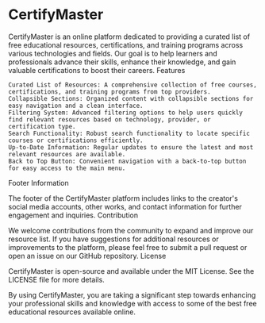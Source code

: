 # CertifyMaster


CertifyMaster is an online platform dedicated to providing a curated list of free educational resources, certifications, and training programs across various technologies and fields. Our goal is to help learners and professionals advance their skills, enhance their knowledge, and gain valuable certifications to boost their careers.
Features

    Curated List of Resources: A comprehensive collection of free courses, certifications, and training programs from top providers.
    Collapsible Sections: Organized content with collapsible sections for easy navigation and a clean interface.
    Filtering System: Advanced filtering options to help users quickly find relevant resources based on technology, provider, or certification type.
    Search Functionality: Robust search functionality to locate specific courses or certifications efficiently.
    Up-to-Date Information: Regular updates to ensure the latest and most relevant resources are available.
    Back to Top Button: Convenient navigation with a back-to-top button for easy access to the main menu.

Footer Information

The footer of the CertifyMaster platform includes links to the creator's social media accounts, other works, and contact information for further engagement and inquiries.
Contribution

We welcome contributions from the community to expand and improve our resource list. If you have suggestions for additional resources or improvements to the platform, please feel free to submit a pull request or open an issue on our GitHub repository.
License

CertifyMaster is open-source and available under the MIT License. See the LICENSE file for more details.

By using CertifyMaster, you are taking a significant step towards enhancing your professional skills and knowledge with access to some of the best free educational resources available online.

